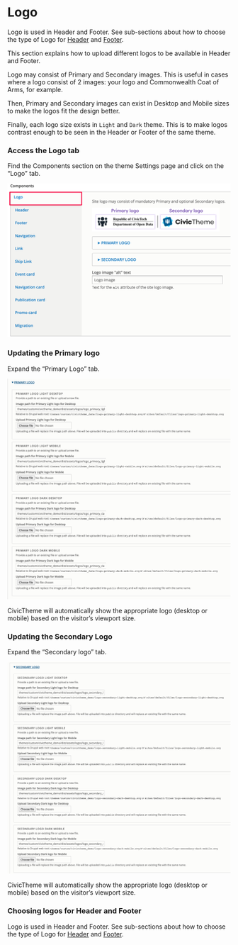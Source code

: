 # Logo

Logo is used in Header and Footer. See sub-sections about how to choose the type of Logo for [Header](../../configuration/header.md) and [Footer](../../configuration/footer.md).

This section explains how to upload different logos to be available in Header and Footer.

Logo may consist of Primary and Secondary images. This is useful in cases where a logo consist of 2 images: your logo and Commonwealth Coat of Arms, for example.

Then, Primary and Secondary images can exist in Desktop and Mobile sizes to make the logos fit the design better.

Finally, each logo size exists in `Light` and `Dark` theme. This is to make logos contrast enough to be seen in the Header or Footer of the same theme.

### Access the Logo tab <a href="#updatinglogos-step2-accessthelogotab" id="updatinglogos-step2-accessthelogotab"></a>

Find the Components section on the theme Settings page and click on the “Logo” tab.

![](../../.gitbook/assets/2642903077.png)

### Updating the Primary logo <a href="#updatinglogos-step3-updatingtheprimarylogo" id="updatinglogos-step3-updatingtheprimarylogo"></a>

Expand the “Primary Logo” tab.

![](../../.gitbook/assets/2643034144.png)

CivicTheme will automatically show the appropriate logo (desktop or mobile) based on the visitor’s viewport size.

### Updating the Secondary Logo <a href="#updatinglogos-step4-updatingthesecondarylogo" id="updatinglogos-step4-updatingthesecondarylogo"></a>

Expand the “Secondary logo” tab.

![](../../.gitbook/assets/2642640930.png)

CivicTheme will automatically show the appropriate logo (desktop or mobile) based on the visitor’s viewport size.

### Choosing logos for Header and Footer <a href="#updatinglogos-step4-updatingthesecondarylogo" id="updatinglogos-step4-updatingthesecondarylogo"></a>

Logo is used in Header and Footer. See sub-sections about how to choose the type of Logo for [Header](../../configuration/header.md) and [Footer](../../configuration/footer.md).
